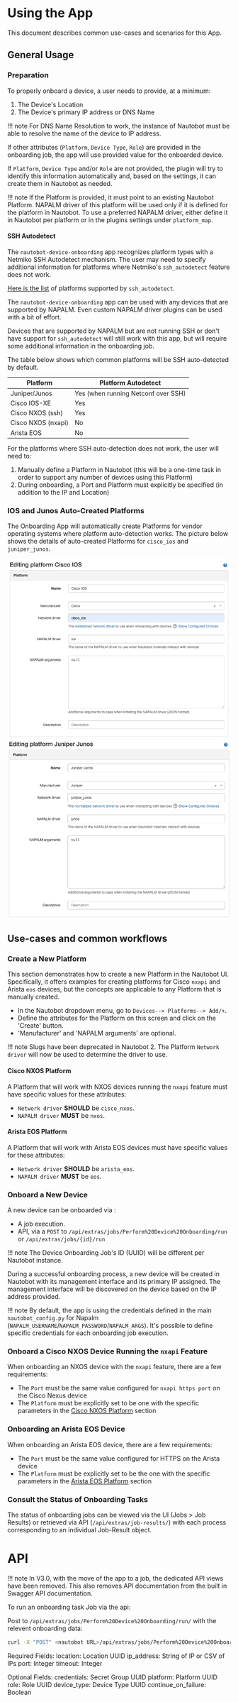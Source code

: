 # Using the App

This document describes common use-cases and scenarios for this App.

## General Usage

### Preparation

To properly onboard a device, a user needs to provide, at a minimum:

1. The Device's Location
2. The Device's primary IP address or DNS Name

!!! note
    For DNS Name Resolution to work, the instance of Nautobot must be able to resolve the name of the device to IP address.

If other attributes (`Platform`, `Device Type`, `Role`) are provided in the onboarding job, the app will use provided value for the onboarded device.

If `Platform`, `Device Type` and/or `Role` are not provided, the plugin will try to identify this information automatically and, based on the settings, it can create them in Nautobot as needed.

!!! note
    If the Platform is provided, it must point to an existing Nautobot Platform. NAPALM driver of this platform will be used only if it is defined for the platform in Nautobot.
    To use a preferred NAPALM driver, either define it in Nautobot per platform or in the plugins settings under `platform_map`.

#### SSH Autodetect

The `nautobot-device-onboarding` app recognizes platform types with a Netmiko SSH Autodetect mechanism. The user may need to specify additional information for platforms where Netmiko's `ssh_autodetect` feature does not work.

[Here is the list](https://github.com/ktbyers/netmiko/blob/v3.4.0/netmiko/ssh_autodetect.py#L50) of platforms supported by `ssh_autodetect`.

The `nautobot-device-onboarding` app can be used with any devices that are supported by NAPALM. Even custom NAPALM driver plugins can be used with a bit of effort.

Devices that are supported by NAPALM but are not running SSH or don't have support for `ssh_autodetect` will still work with this app, but will require some additional information in the onboarding job.

The table below shows which common platforms will be SSH auto-detected by default.

|Platform     |Platform Autodetect|
--------------|--------------------
Juniper/Junos | Yes (when running Netconf over SSH)|
Cisco IOS-XE  |Yes|
Cisco NXOS (ssh) | Yes|
Cisco NXOS (nxapi)| No|
Arista EOS | No|

For the platforms where SSH auto-detection does not work, the user will need to:

1. Manually define a Platform in Nautobot (this will be a one-time task in order to support any number of devices using this Platform)
2. During onboarding, a Port and Platform must explicitly be specified (in addition to the IP and Location)

### IOS and Junos Auto-Created Platforms

The Onboarding App will automatically create Platforms for vendor operating systems where platform auto-detection works. The picture below shows the details of auto-created Platforms for `cisco_ios` and `juniper_junos`.

![cisco_ios_platform](../images/platform_cisco_ios.png)
![juniper_junos_platform](../images/platform_juniper_junos.png)


## Use-cases and common workflows

### Create a New Platform

This section demonstrates how to create a new Platform in the Nautobot UI. Specifically, it offers examples for creating platforms for Cisco `nxapi` and Arista `eos` devices, but the concepts are applicable to any Platform that is manually created.

- In the Nautobot dropdown menu, go to `Devices--> Platforms--> Add/+`.
- Define the attributes for the Platform on this screen and click on the 'Create' button.
- 'Manufacturer' and 'NAPALM arguments' are optional.

!!! note
    Slugs have been deprecated in Nautobot 2. The Platform `Network driver` will now be used to determine the driver to use.

#### Cisco NXOS Platform

A Platform that will work with NXOS devices running the `nxapi` feature must have specific values for these attributes:

- `Network driver` **SHOULD** be `cisco_nxos`.
- `NAPALM driver` **MUST** be `nxos`.

#### Arista EOS Platform

A Platform that will work with Arista EOS devices must have specific values for these attributes:

- `Network driver` **SHOULD** be `arista_eos`.
- `NAPALM driver` **MUST** be `eos`.


### Onboard a New Device

A new device can be onboarded via :

- A job execution. 
- API, via a `POST` to `/api/extras/jobs/Perform%20Device%20Onboarding/run` or `/api/extras/jobs/{id}/run` 

!!! note
    The Device Onboarding Job's ID (UUID) will be different per Nautobot instance. 

During a successful onboarding process, a new device will be created in Nautobot with its management interface and its primary IP assigned. The management interface will be discovered on the device based on the IP address provided.

!!! note
    By default, the app is using the credentials defined in the main `nautobot_config.py` for Napalm (`NAPALM_USERNAME`/`NAPALM_PASSWORD`/`NAPALM_ARGS`). It's possible to define specific credentials for each onboarding job execution.

### Onboard a Cisco NXOS Device Running the `nxapi` Feature

When onboarding an NXOS device with the `nxapi` feature, there are a few requirements:

- The `Port` must be the same value configured for `nxapi https port` on the Cisco Nexus device
- The `Platform` must be explicitly set to be one with the specific parameters in the [Cisco NXOS Platform](#cisco-nxos-platform) section

### Onboarding an Arista EOS Device

When onboarding an Arista EOS device, there are a few requirements:

- The `Port` must be the same value configured for HTTPS on the Arista device
- The `Platform` must be explicitly set to be the one with the specific parameters in the [Arista EOS Platform](#arista-eos-platform) section


### Consult the Status of Onboarding Tasks

The status of onboarding jobs can be viewed via the UI (Jobs > Job Results) or retrieved via API (`/api/extras/job-results/`) with each process corresponding to an individual Job-Result object.

# API

!!! note
    In V3.0, with the move of the app to a job, the dedicated API views have been removed. This also removes API documentation from the built in Swagger API documentation.

To run an onboarding task Job via the api:


Post to `/api/extras/jobs/Perform%20Device%20Onboarding/run/` with the relevent onboarding data: 

```bash
curl -X "POST" <nautobot URL>/api/extras/jobs/Perform%20Device%20Onboarding/run/ -H "Content-Type: application/json" -H "Authorization: Token $NAUTOBOT_TOKEN" -d '{"data": {"location": "<valid location UUID>", "ip_address": "<reachable IP to onboard>", "port": 22, "timeout": 30}}
```

Required Fields:
    location: Location UUID
    ip_address: String of IP or CSV of IPs
    port: Integer
    timeout: Integer

Optional Fields:
    credentials: Secret Group UUID
    platform: Platform UUID
    role: Role UUID
    device_type: Device Type UUID
    continue_on_failure: Boolean
